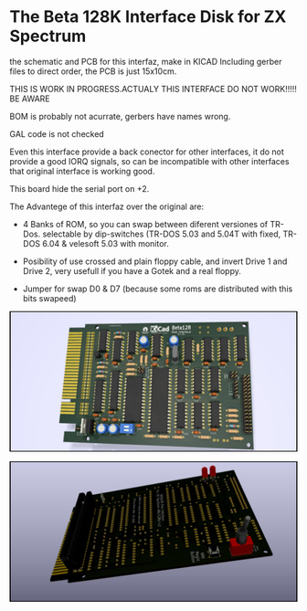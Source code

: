# The Beta 128K Interface Disk for ZX Spectrum
the schematic and PCB for this interfaz, make in KICAD
Including gerber files to direct order, the PCB is just 15x10cm.

THIS IS WORK IN PROGRESS.ACTUALY THIS INTERFACE DO NOT WORK!!!!! BE AWARE

BOM is probably not acurrate, gerbers have names wrong.

GAL code is not checked

Even this interface provide a back conector for other interfaces, it do not provide a good IORQ signals, so can be incompatible with other interfaces that original interface is working good.

This board hide the serial port on +2.

The Advantege of this interfaz over the original are:

- 4 Banks of ROM, so you can swap between diferent versiones of TR-Dos. selectable by dip-switches
  (TR-DOS 5.03 and 5.04T with fixed, TR-DOS 6.04 & velesoft 5.03 with monitor.

- Posibility of use crossed and plain floppy cable, and invert Drive 1 and Drive 2, very usefull if you have a Gotek and a real floppy.

- Jumper for swap D0 & D7 (because some roms are distributed with this bits swapeed)

![My image](betadisk/beta128_r0.3f.jpg)

![My image](betadisk/beta128_r0.3b.jpg)
